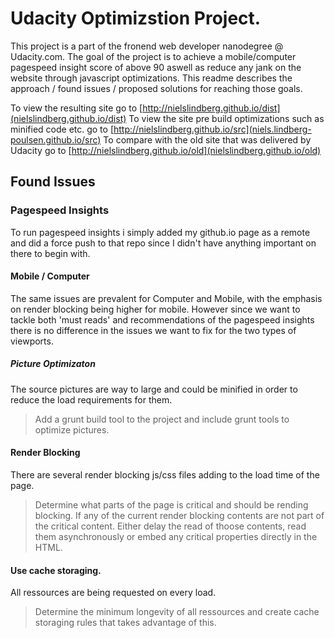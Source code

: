 # Udacity Optimizstion Project.
This project is a part of the fronend web developer nanodegree @ Udacity.com. The goal of the project is to achieve a mobile/computer pagespeed insight score of above 90 aswell as reduce any jank on the website through javascript optimizations. This readme describes the approach / found issues / proposed solutions for reaching those goals.

To view the resulting site go to [http://nielslindberg.github.io/dist](nielslindberg.github.io/dist)
To view the site pre build optimizations such as minified code etc. go to [http://nielslindberg.github.io/src](niels.lindberg-poulsen.github.io/src)
To compare with the old site that was delivered by Udacity go to [http://nielslindberg.github.io/old](nielslindberg.github.io/old)

## Found Issues

### Pagespeed Insights
To run pagespeed insights i simply added my github.io page as a remote and did a force push to that repo since I didn't have anything important on there to begin with.

#### Mobile / Computer
The same issues are prevalent for Computer and Mobile, with the emphasis on render blocking being higher for mobile. However since we want to tackle both 'must reads' and recommendations of the pagespeed insights there is no difference in the issues we want to fix for the two types of viewports.

##### Picture Optimizaton
The source pictures are way to large and could be minified in order to reduce the load requirements for them.

> Add a grunt build tool to the project and include grunt tools to optimize pictures.

#### Render Blocking
There are several render blocking js/css files adding to the load time of the page.
> Determine what parts of the page is critical and should be rending blocking.
> If any of the current render blocking contents are not part of the critical content.
> Either delay the read of thoose contents, read them asynchronously or embed any critical properties directly in the HTML.


#### Use cache storaging.
All ressources are being requested on every load.
> Determine the minimum longevity of all ressources and create cache storaging rules that takes advantage of this.